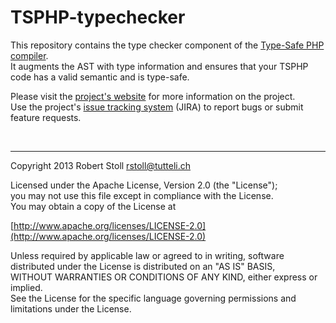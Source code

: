 # TSPHP-typechecker

This repository contains the type checker component of the [Type-Safe PHP compiler](https://github.com/tsphp/tsphp "TSPHP compiler").  
It augments the AST with type information and ensures that your TSPHP code has a valid semantic and is type-safe.

Please visit the [project's website](http://tsphp.tutteli.ch/) for more information on the project.  
Use the project's [issue tracking system](http://tsphp.tutteli.ch/jira) (JIRA) to report bugs or submit feature requests.

<br/>

---

Copyright 2013 Robert Stoll <rstoll@tutteli.ch>

Licensed under the Apache License, Version 2.0 (the "License");  
you may not use this file except in compliance with the License.  
You may obtain a copy of the License at  

[http://www.apache.org/licenses/LICENSE-2.0](http://www.apache.org/licenses/LICENSE-2.0)

Unless required by applicable law or agreed to in writing, software  
distributed under the License is distributed on an "AS IS" BASIS,  
WITHOUT WARRANTIES OR CONDITIONS OF ANY KIND, either express or implied.  
See the License for the specific language governing permissions and  
limitations under the License.